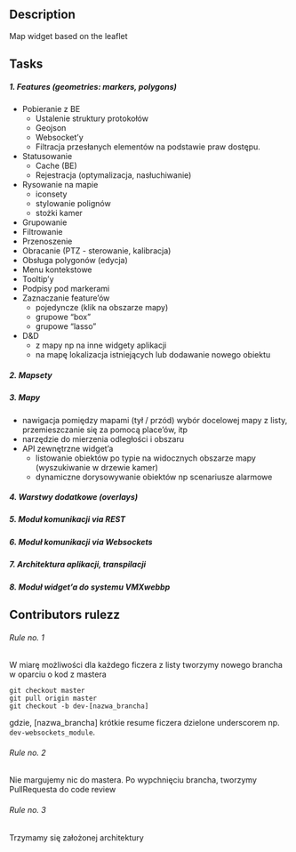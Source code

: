 Description
----------
Map widget based on the leaflet

Tasks
----------
##### 1. Features  (geometries: markers, polygons)
-	Pobieranie z BE
    -	Ustalenie struktury protokołów
    -	Geojson
    -	Websocket’y
    -	Filtracja przesłanych elementów na podstawie praw dostępu.
-	Statusowanie
    -	Cache (BE)
    -	Rejestracja (optymalizacja, nasłuchiwanie)
- Rysowanie na mapie
    -	iconsety
    -	stylowanie polignów
    -	stożki kamer
- Grupowanie 
- Filtrowanie
- Przenoszenie
- Obracanie (PTZ  - sterowanie, kalibracja)
- Obsługa polygonów (edycja)
- Menu kontekstowe
- Tooltip’y
- Podpisy pod markerami
- Zaznaczanie feature’ów
    - pojedyncze (klik na obszarze mapy)
    - grupowe “box”
    - grupowe “lasso”
- D&D
    - z mapy np na inne widgety aplikacji
    - na mapę lokalizacja istniejących lub dodawanie nowego obiektu

##### 2. Mapsety
##### 3. Mapy
- nawigacja pomiędzy mapami (tył / przód) wybór docelowej mapy z listy, przemieszczanie się za pomocą place’ów, itp
- narzędzie do mierzenia odległości i obszaru
- API zewnętrzne widget’a
    - listowanie obiektów po typie na widocznych obszarze mapy (wyszukiwanie w drzewie kamer)
    - dynamiczne dorysowywanie obiektów np scenariusze alarmowe

##### 4. Warstwy dodatkowe (overlays)
##### 5. Moduł komunikacji via REST
##### 6. Moduł komunikacji via Websockets
##### 7. Architektura aplikacji, transpilacji
##### 8. Moduł widget’a do systemu VMXwebbp

Contributors rulezz
----------
###### Rule no. 1
W miarę możliwości dla każdego ficzera z listy tworzymy nowego brancha w oparciu o kod z mastera
```
git checkout master
git pull origin master
git checkout -b dev-[nazwa_brancha]
```
gdzie, [nazwa_brancha] krótkie resume ficzera dzielone underscorem np. ``dev-websockets_module``.
###### Rule no. 2
Nie margujemy nic do mastera. Po wypchnięciu brancha, tworzymy PullRequesta do code review
###### Rule no. 3
Trzymamy się założonej architektury

